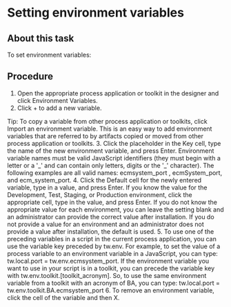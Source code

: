 # Setting environment variables

## About this task

To set environment variables:

## Procedure

1. Open the appropriate process application or toolkit in the designer and click Environment
Variables.
2. Click + to add a new variable. 

Tip: To copy a variable from other process application or toolkits, click Import an environment
variable. This is an easy way to add environment variables that are referred to by
artifacts copied or moved from other process application or toolkits.
3. Click the <NEW VARBL> placeholder in the Key cell, type the name
of the new environment variable, and press Enter.  Environment variable names must be
valid JavaScript identifiers (they must begin with a letter or a '\_' and can
contain only letters, digits or the '\_' character). The following examples are all
valid names: ecmsystem\_port , ecmSystem\_port, and
ecm\_system\_port.
4. Click the Default cell for the newly entered variable, type in a value, and press Enter. 
If you know the value for the Development, Test, Staging, or Production environment, click the
appropriate cell, type in the value, and press Enter. If you do not know the appropriate value for
each environment, you can leave the setting blank and an administrator can provide the correct value
after installation. If you do not provide a value for an environment and an administrator does not
provide a value after installation, the default is used.
5. To use one of the preceding variables in a script in the current process application, you can use the variable
key preceded by tw.env. For example, to set the value of a process variable to an
environment variable in a JavaScript, you can type: tw.local.port =
tw.env.ecmsystem\_port. If the environment variable you want to use in your script is in a
toolkit, you can precede the variable key with tw.env.toolkit.[toolkit\_acronym].
So, to use the same environment variable from a toolkit with an acronym of BA, you can type:
tw.local.port = tw.env.toolkit.BA.ecmsystem\_port
6. To remove an environment variable, click the cell of the variable and then
X.